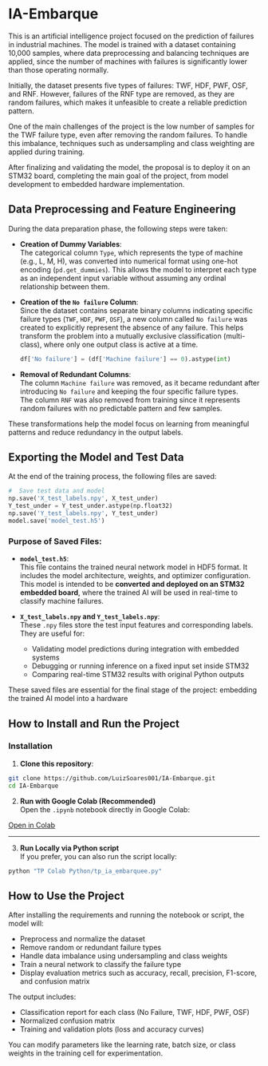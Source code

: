 # IA-Embarque

This is an artificial intelligence project focused on the prediction of failures in industrial machines. The model is trained with a dataset containing 10,000 samples, where data preprocessing and balancing techniques are applied, since the number of machines with failures is significantly lower than those operating normally.

Initially, the dataset presents five types of failures: TWF, HDF, PWF, OSF, and RNF. However, failures of the RNF type are removed, as they are random failures, which makes it unfeasible to create a reliable prediction pattern.

One of the main challenges of the project is the low number of samples for the TWF failure type, even after removing the random failures. To handle this imbalance, techniques such as undersampling and class weighting are applied during training.

After finalizing and validating the model, the proposal is to deploy it on an STM32 board, completing the main goal of the project, from model development to embedded hardware implementation.

## Data Preprocessing and Feature Engineering

During the data preparation phase, the following steps were taken:

- **Creation of Dummy Variables**:  
  The categorical column `Type`, which represents the type of machine (e.g., L, M, H), was converted into numerical format using one-hot encoding (`pd.get_dummies`). This allows the model to interpret each type as an independent input variable without assuming any ordinal relationship between them.

- **Creation of the `No failure` Column**:  
  Since the dataset contains separate binary columns indicating specific failure types (`TWF`, `HDF`, `PWF`, `OSF`), a new column called `No failure` was created to explicitly represent the absence of any failure. This helps transform the problem into a mutually exclusive classification (multi-class), where only one output class is active at a time.

  ```python
  df['No failure'] = (df['Machine failure'] == 0).astype(int)
  ```

- **Removal of Redundant Columns**:  
  The column `Machine failure` was removed, as it became redundant after introducing `No failure` and keeping the four specific failure types.  
  The column `RNF` was also removed from training since it represents random failures with no predictable pattern and few samples.

These transformations help the model focus on learning from meaningful patterns and reduce redundancy in the output labels.

## Exporting the Model and Test Data

At the end of the training process, the following files are saved:

```python
#  Save test data and model
np.save('X_test_labels.npy', X_test_under)
Y_test_under = Y_test_under.astype(np.float32)
np.save('Y_test_labels.npy', Y_test_under)
model.save('model_test.h5')
```

### Purpose of Saved Files:

- **`model_test.h5`**:  
  This file contains the trained neural network model in HDF5 format. It includes the model architecture, weights, and optimizer configuration. This model is intended to be **converted and deployed on an STM32 embedded board**, where the trained AI will be used in real-time to classify machine failures.

- **`X_test_labels.npy` and `Y_test_labels.npy`**:  
  These `.npy` files store the test input features and corresponding labels.  
  They are useful for:
  - Validating model predictions during integration with embedded systems
  - Debugging or running inference on a fixed input set inside STM32
  - Comparing real-time STM32 results with original Python outputs

These saved files are essential for the final stage of the project: embedding the trained AI model into a hardware


## How to Install and Run the Project

### Installation

1. **Clone this repository**:

```bash
git clone https://github.com/LuizSoares001/IA-Embarque.git
cd IA-Embarque
```

2. **Run with Google Colab (Recommended)**  
Open the `.ipynb` notebook directly in Google Colab:

[Open in Colab](https://colab.research.google.com/github/LuizSoares001/IA-Embarque/blob/main/TP%20Colab%20Python/IA_Embarque_Model.ipynb)

---

3. **Run Locally via Python script**  
If you prefer, you can also run the script locally:

```bash
python "TP Colab Python/tp_ia_embarquee.py"
```

## How to Use the Project

After installing the requirements and running the notebook or script, the model will:

- Preprocess and normalize the dataset
- Remove random or redundant failure types
- Handle data imbalance using undersampling and class weights
- Train a neural network to classify the failure type
- Display evaluation metrics such as accuracy, recall, precision, F1-score, and confusion matrix

The output includes:
- Classification report for each class (No Failure, TWF, HDF, PWF, OSF)
- Normalized confusion matrix
- Training and validation plots (loss and accuracy curves)

You can modify parameters like the learning rate, batch size, or class weights in the training cell for experimentation.



